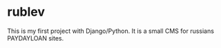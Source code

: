 # rublev
This is my first project with Django/Python. It is a small CMS for russians PAYDAYLOAN sites.
